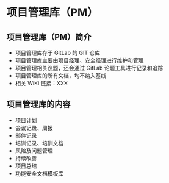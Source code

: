 # 项目管理库（PM）
## 项目管理库（PM）简介
- 项目管理库存于 GitLab 的 GIT 仓库
- 项目管理库主要由项目经理、安全经理进行维护和管理
- 项目管理相关议题，还会通过 GitLab 论题工具进行记录和追踪
- 项目管理库的所有文档，均不纳入基线
- 相关 WiKi 链接：XXX
## 项目管理库的内容
- 项目计划
- 会议记录、周报
- 邮件记录
- 培训记录、培训文档
- 风险及问题管理
- 持续改善
- 项目总结
- 功能安全文档模板库
